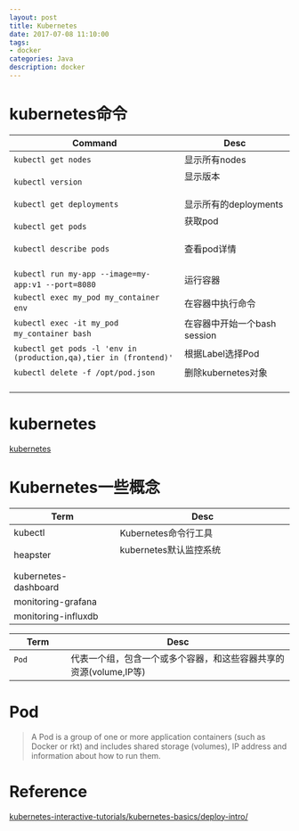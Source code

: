 ```yaml
---
layout: post
title: Kubernetes
date: 2017-07-08 11:10:00
tags:
- docker
categories: Java
description: docker
---
```




# kubernetes命令

|              Command                                               |                   Desc                              |
| ------------------------------------------------------------------ | --------------------------------------------------- |
| `kubectl get nodes`                                                | 显示所有nodes                                        |
| `kubectl version`                                                  | 显示版本                                             |
| `kubectl get deployments`                                          | 显示所有的deployments                                |
| `kubectl get pods`                                                 | 获取pod                                             |
| `kubectl describe pods`                                            | 查看pod详情                                             |
| `kubectl run my-app --image=my-app:v1 --port=8080`                 | 运行容器                                             |
| `kubectl exec my_pod my_container env`                             | 在容器中执行命令                                      |
| `kubectl exec -it my_pod my_container bash`                        | 在容器中开始一个bash session                          |
| `kubectl get pods -l 'env in (production,qa),tier in (frontend)'`  | 根据Label选择Pod                                     |
| `kubectl delete -f /opt/pod.json`                                     | 删除kubernetes对象                                   |

# kubernetes
[kubernetes](https://kubernetes.io/)

# Kubernetes一些概念

|            Term           |  Desc                                             |
| ------------------------- | ------------------------------------------------- |
| kubectl                   | Kubernetes命令行工具                                |
| heapster                  | kubernetes默认监控系统                              |
| kubernetes-dashboard      |                                                   |
| monitoring-grafana        |                                                   |
| monitoring-influxdb       |                                                   |


|           Term            |                                 Desc                                |
| ------------------------- | ------------------------------------------------------------------- |
| `Pod`                     | 代表一个组，包含一个或多个容器，和这些容器共享的资源(volume,IP等)            |


# Pod

> A Pod is a group of one or more application containers (such as Docker or rkt) and includes shared storage (volumes), IP address and information about how to run them.











# Reference
[kubernetes-interactive-tutorials/kubernetes-basics/deploy-intro/](https://kubernetes.io/docs/tutorials/kubernetes-basics/deploy-intro/)
